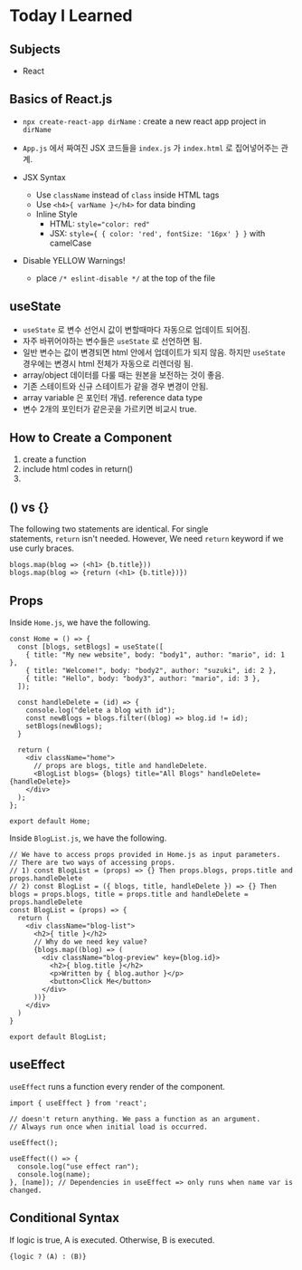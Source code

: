 # Today I Learned

## Subjects

- React

## Basics of React.js

- `npx create-react-app dirName` : create a new react app project in `dirName`
- `App.js` 에서 짜여진 JSX 코드들을 `index.js` 가 `index.html` 로 집어넣어주는 관계.

- JSX Syntax
    - Use `className` instead of `class` inside HTML tags
    - Use  `<h4>{ varName }</h4>` for data binding
    - Inline Style
        - HTML: `style="color: red"`
        - JSX: `style={ { color: 'red', fontSize: '16px' } }` with camelCase
- Disable YELLOW Warnings!
    - place `/* eslint-disable */` at the top of the file

## useState

- `useState` 로 변수 선언시 값이 변할때마다 자동으로 업데이트 되어짐.
- 자주 바뀌어야하는 변수들은 `useState` 로 선언하면 됨.
- 일반 변수는 값이 변경되면 html 안에서 업데이트가 되지 않음. 하지만 `useState` 경우에는 변경시 html 전체가 자동으로 리렌더링 됨.
- array/object 데이터를 다룰 때는 원본을 보전하는 것이 좋음.
- 기존 스테이트와 신규 스테이트가 같을 경우 변경이 안됨.
- array variable 은 포인터 개념. reference data type
- 변수 2개의 포인터가 같은곳을 가르키면 비교시 true.

## How to Create a Component

1. create a function
2. include html codes in return()
3. <funcName />

## () vs {}

The following two statements are identical. For single statements, `return` isn't needed. However, We need `return` keyword if we use curly braces.

```
blogs.map(blog => (<h1> {b.title}))
blogs.map(blog => {return (<h1> {b.title})})
```

## Props

Inside `Home.js`, we have the following.

```
const Home = () => {
  const [blogs, setBlogs] = useState([
    { title: "My new website", body: "body1", author: "mario", id: 1 },
    { title: "Welcome!", body: "body2", author: "suzuki", id: 2 },
    { title: "Hello", body: "body3", author: "mario", id: 3 },
  ]);

  const handleDelete = (id) => {
    console.log("delete a blog with id");
    const newBlogs = blogs.filter((blog) => blog.id != id);
    setBlogs(newBlogs);
  }

  return (
    <div className="home">
      // props are blogs, title and handleDelete.
      <BlogList blogs= {blogs} title="All Blogs" handleDelete={handleDelete}>
    </div>
  );
};

export default Home;
```

Inside `BlogList.js`, we have the following.

```
// We have to access props provided in Home.js as input parameters.
// There are two ways of accessing props.
// 1) const BlogList = (props) => {} Then props.blogs, props.title and props.handleDelete
// 2) const BlogList = ({ blogs, title, handleDelete }) => {} Then blogs = props.blogs, title = props.title and handleDelete = props.handleDelete
const BlogList = (props) => {
  return (
    <div className="blog-list">
      <h2>{ title }</h2>
      // Why do we need key value?
      {blogs.map((blog) => (
        <div className="blog-preview" key={blog.id}>
          <h2>{ blog.title }</h2>
          <p>Written by { blog.author }</p>
          <button>Click Me</button>
        </div>
      ))}
    </div>
  )
}

export default BlogList;
```

## useEffect

`useEffect` runs a function every render of the component.

```
import { useEffect } from 'react';

// doesn't return anything. We pass a function as an argument. 
// Always run once when initial load is occurred. 

useEffect();

useEffect(() => {
  console.log("use effect ran");
  console.log(name);
}, [name]); // Dependencies in useEffect => only runs when name var is changed.
```

## Conditional Syntax

If logic is true, A is executed. Otherwise, B is executed.

```
{logic ? (A) : (B)}
```

 




